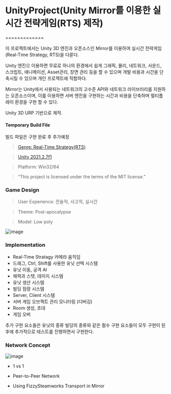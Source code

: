 # UnityProject(Unity Mirror를 이용한 실시간 전략게임(RTS) 제작)
=============


이 프로젝트에서는 Unity 3D 엔진과 오픈소스인 Mirror를 이용하여 실시간 전략게임(Real-Time Strategy, RTS)을 다룬다.

Unity 엔진으 이용하면 무료로 하나의 환경에서 쉽게 그래픽, 물리, 네트워크, 사운드, 스크립트, 애니메이션, Asset관리, 장면 관리 등을 할 수 있으며 개발 비용과 시간을 단축시킬 수 있으며 개인 프로젝트에 적합하다.

Mirror는 Unity에서 사용되는 네트워크의 고수준 API와 네트워크 라이브러리를 지원하는 오픈소스이며, 이를 이용하면 서버 엔진을 구현하는 시간과 비용을 단축하며 멀티플레이 환경을 구현 할 수 있다.

Unity 3D URP 기반으로 제작.

#### Temporary Build File 
  빌드 파일은 구현 완료 후 추가예정

<p align="center">
 
> <a href="https://ko.wikipedia.org/wiki/%EB%B9%84%EB%94%94%EC%98%A4_%EA%B2%8C%EC%9E%84_%EC%9E%A5%EB%A5%B4">Genre: Real-Time Strategy(RTS)</a>
 
> <a href="https://unity3d.com/get-unity/download/archive">Unity 2021.2.7f1</a>

> Platform: Win32/64
 
> “This project is licensed under the terms of the MIT license.”
</p>

### Game Design
> User Experience: 전술적, 사고적, 실시간

> Theme: Post-apocalypse

> Model: Low poly 

![image](https://user-images.githubusercontent.com/41105616/177569054-7569bc2a-d093-413c-a61b-be1b11552a12.png)

### Implementation

* Real-Time Stratagy 카메라 움직임
* 드래그, Ctrl, Shift를 사용한 유닛 선택 시스템
* 유닛 이동, 공격 AI
* 체력과 스텟, 데미지 시스템
* 유닛 생산 시스템
* 빌딩 점령 시스템
* Server, Client 시스템
* 서버 게임 오브젝트 관리 모니터링 (디버깅)
* Room 생성, 초대
* 게임 오버

 추가 구현 요소들은 유닛의 종류 빌딩의 종류와 같은 필수 구현 요소들이 모두 구현이 된 후에 추가적으로 테스트를 진행하면서 구현한다.


### Network Concept
![image](https://user-images.githubusercontent.com/41105616/177563734-529ee4eb-3501-4fdb-8837-a408178ce796.png)
* 1 vs 1

* Peer-to-Peer Network

* Using FizzySteamworks Transport in Mirror
